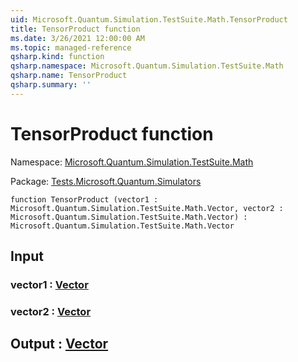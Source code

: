```yaml
---
uid: Microsoft.Quantum.Simulation.TestSuite.Math.TensorProduct
title: TensorProduct function
ms.date: 3/26/2021 12:00:00 AM
ms.topic: managed-reference
qsharp.kind: function
qsharp.namespace: Microsoft.Quantum.Simulation.TestSuite.Math
qsharp.name: TensorProduct
qsharp.summary: ''
---
```


# TensorProduct function

Namespace: [Microsoft.Quantum.Simulation.TestSuite.Math](xref:Microsoft.Quantum.Simulation.TestSuite.Math)

Package: [Tests.Microsoft.Quantum.Simulators](https://nuget.org/packages/Tests.Microsoft.Quantum.Simulators)




```qsharp
function TensorProduct (vector1 : Microsoft.Quantum.Simulation.TestSuite.Math.Vector, vector2 : Microsoft.Quantum.Simulation.TestSuite.Math.Vector) : Microsoft.Quantum.Simulation.TestSuite.Math.Vector
```


## Input

### vector1 : [Vector](xref:Microsoft.Quantum.Simulation.TestSuite.Math.Vector)




### vector2 : [Vector](xref:Microsoft.Quantum.Simulation.TestSuite.Math.Vector)





## Output : [Vector](xref:Microsoft.Quantum.Simulation.TestSuite.Math.Vector)

